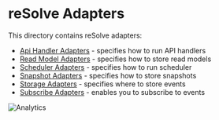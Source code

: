 # **reSolve Adapters**

This directory contains reSolve adapters:

* [Api Handler Adapters](api-handler-adapters/) - specifies how to run API handlers
* [Read Model Adapters](readmodel-adapters/) - specifies how to store read models
* [Scheduler Adapters](scheduler-adapters/) - specifies how to run scheduler
* [Snapshot Adapters](snapshot-adapters/) - specifies how to store snapshots
* [Storage Adapters](storage-adapters/) - specifies where to store events
* [Subscribe Adapters](subscribe-adapters/) - enables you to subscribe to events

![Analytics](https://ga-beacon.appspot.com/UA-118635726-1/packages-adapters-readme?pixel)
